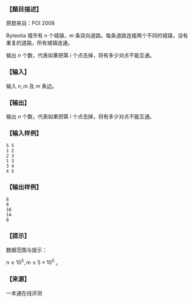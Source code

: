 ### 【题目描述】

原题来自：POI 2008

Byteotia 城市有 $n$ 个城镇，$m$ 条双向道路。每条道路连接两个不同的城镇，没有重复的道路，所有城镇连通。

输出 $n$ 个数，代表如果把第 $i$ 个点去掉，将有多少对点不能互通。

### 【输入】

输入 $n,m$ 及 $m$ 条边。

### 【输出】

输出 $n$ 个数，代表如果把第 $i$ 个点去掉，将有多少对点不能互通。

### 【输入样例】

```
5 5
1 2
2 3
1 3
3 4
4 5
```

### 【输出样例】

```
8
8
16
14
8
```

### 【提示】

数据范围与提示：

$n≤10^5 ,m≤5×10^5$ 。


 ### 【来源】

 一本通在线评测 